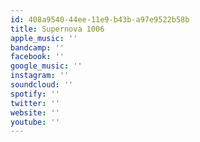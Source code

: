 ```yaml
---
id: 408a9540-44ee-11e9-b43b-a97e9522b58b
title: Supernova 1006
apple_music: ''
bandcamp: ''
facebook: ''
google_music: ''
instagram: ''
soundcloud: ''
spotify: ''
twitter: ''
website: ''
youtube: ''
---
```

